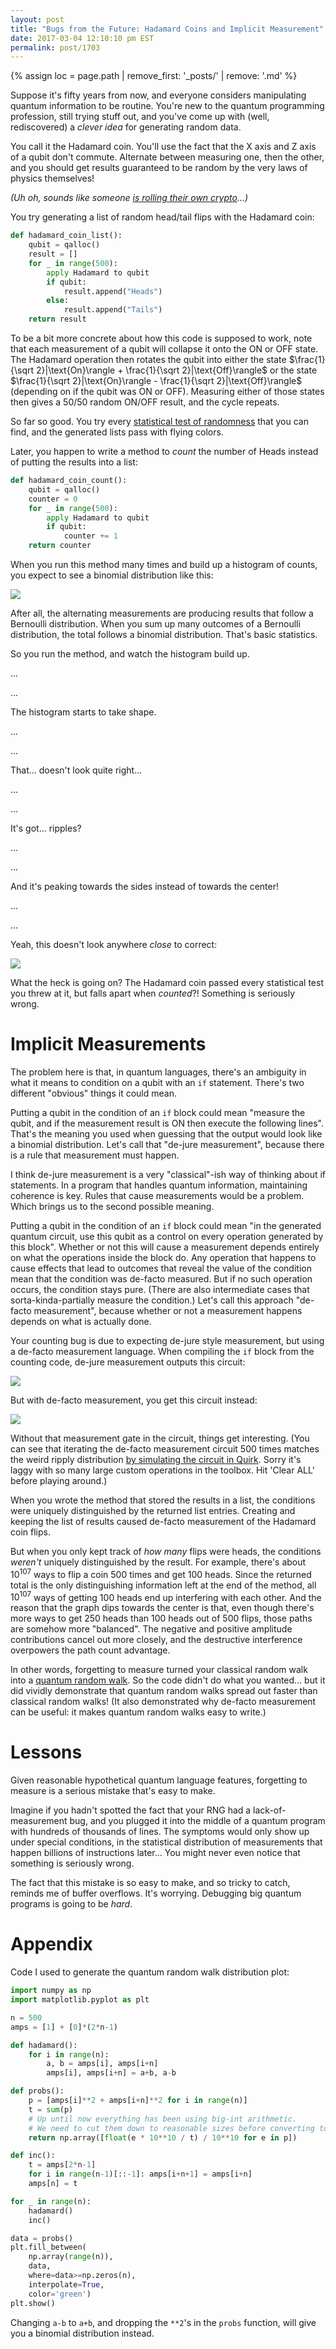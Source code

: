 ```yaml
---
layout: post
title: "Bugs from the Future: Hadamard Coins and Implicit Measurement"
date: 2017-03-04 12:10:10 pm EST
permalink: post/1703
---
```


{% assign loc = page.path | remove_first: '_posts/' | remove: '.md' %}

Suppose it's fifty years from now, and everyone considers manipulating quantum information to be routine.
You're new to the quantum programming profession, still trying stuff out, and you've come up with (well, rediscovered) a *clever idea* for generating random data.

You call it the Hadamard coin.
You'll use the fact that the X axis and Z axis of a qubit don't commute.
Alternate between measuring one, then the other, and you should get results guaranteed to be random by the very laws of physics themselves!

*(Uh oh, sounds like someone [is rolling their own crypto](http://security.stackexchange.com/a/18198/10676)...)*

You try generating a list of random head/tail flips with the Hadamard coin:

```python
def hadamard_coin_list():
    qubit = qalloc()
    result = []
    for _ in range(500):
        apply Hadamard to qubit
        if qubit:
            result.append("Heads")
        else:
            result.append("Tails")
    return result
```

To be a bit more concrete about how this code is supposed to work, note that each measurement of a qubit will collapse it onto the ON or OFF state.
The Hadamard operation then rotates the qubit into either the state $\frac{1}{\sqrt 2}|\text{On}\rangle + \frac{1}{\sqrt 2}|\text{Off}\rangle$ or the state $\frac{1}{\sqrt 2}|\text{On}\rangle - \frac{1}{\sqrt 2}|\text{Off}\rangle$ (depending on if the qubit was ON or OFF).
Measuring either of those states then gives a 50/50 random ON/OFF result, and the cycle repeats.

So far so good.
You try every [statistical test of randomness](https://en.wikipedia.org/wiki/Randomness_tests) that you can find, and the generated lists pass with flying colors.

Later, you happen to write a method to *count* the number of Heads instead of putting the results into a list:

```python
def hadamard_coin_count():
    qubit = qalloc()
    counter = 0
    for _ in range(500):
        apply Hadamard to qubit
        if qubit:
            counter += 1
    return counter
```

When you run this method many times and build up a histogram of counts, you expect to see a binomial distribution like this:

<img style="max-width:100%;" src="/assets/{{ loc }}/expected-distribution.png"/>

After all, the alternating measurements are producing results that follow a Bernoulli distribution.
When you sum up many outcomes of a Bernoulli distribution, the total follows a binomial distribution.
That's basic statistics.

So you run the method, and watch the histogram build up.

...

...

The histogram starts to take shape.

...

...

That... doesn't look quite right...

...

...

It's got... ripples?

...

...

And it's peaking towards the sides instead of towards the center!

...

...

Yeah, this doesn't look anywhere *close* to correct:

<img style="max-width:100%;" src="/assets/{{ loc }}/actual-distribution.png"/>

What the heck is going on?
The Hadamard coin passed every statistical test you threw at it, but falls apart when *counted*?!
Something is seriously wrong.

# Implicit Measurements

The problem here is that, in quantum languages, there's an ambiguity in what it means to condition on a qubit with an `if` statement.
There's two different "obvious" things it could mean.

Putting a qubit in the condition of an `if` block could mean "measure the qubit, and if the measurement result is ON then execute the following lines".
That's the meaning you used when guessing that the output would look like a binomial distribution.
Let's call that "de-jure measurement", because there is a rule that measurement must happen.

I think de-jure measurement is a very "classical"-ish way of thinking about if statements.
In a program that handles quantum information, maintaining coherence is key.
Rules that cause measurements would be a problem.
Which brings us to the second possible meaning.

Putting a qubit in the condition of an `if` block could mean "in the generated quantum circuit, use this qubit as a control on every operation generated by this block".
Whether or not this will cause a measurement depends entirely on what the operations inside the block do.
Any operation that happens to cause effects that lead to outcomes that reveal the value of the condition mean that the condition was de-facto measured.
But if no such operation occurs, the condition stays pure.
(There are also intermediate cases that sorta-kinda-partially measure the condition.)
Let's call this approach "de-facto measurement", because whether or not a measurement happens depends on what is actually done.

Your counting bug is due to expecting de-jure style measurement, but using a de-facto measurement language.
When compiling the `if` block from the counting code, de-jure measurement outputs this circuit:

<img style="max-width:100%;" src="/assets/{{ loc }}/hadamard-measure-increment.png"/>

But with de-facto measurement, you get this circuit instead:

<img style="max-width:100%;" src="/assets/{{ loc }}/hadamard-increment.png"/>

Without that measurement gate in the circuit, things get interesting.
(You can see that iterating the de-facto measurement circuit 500 times matches the weird ripply distribution [by simulating the circuit in Quirk](http://algorithmicassertions.com/quirk#circuit=%7B%22cols%22%3A%5B%5B%22H%22%5D%2C%5B%22%E2%80%A2%22%2C%22inc9%22%5D%2C%5B%22~s0ae%22%5D%2C%5B1%2C%22Chance9%22%5D%5D%2C%22gates%22%3A%5B%7B%22id%22%3A%22~m9ah%22%2C%22name%22%3A%22x2%22%2C%22circuit%22%3A%7B%22cols%22%3A%5B%5B%22H%22%5D%2C%5B%22%E2%80%A2%22%2C%22inc9%22%5D%2C%5B%22H%22%5D%2C%5B%22%E2%80%A2%22%2C%22inc9%22%5D%5D%7D%7D%2C%7B%22id%22%3A%22~34ha%22%2C%22name%22%3A%22x8%22%2C%22circuit%22%3A%7B%22cols%22%3A%5B%5B%22~m9ah%22%5D%2C%5B%22~m9ah%22%5D%2C%5B%22~m9ah%22%5D%2C%5B%22~m9ah%22%5D%5D%7D%7D%2C%7B%22id%22%3A%22~gii%22%2C%22name%22%3A%22x32%22%2C%22circuit%22%3A%7B%22cols%22%3A%5B%5B%22~34ha%22%5D%2C%5B%22~34ha%22%5D%2C%5B%22~34ha%22%5D%2C%5B%22~34ha%22%5D%5D%7D%7D%2C%7B%22id%22%3A%22~p9lg%22%2C%22name%22%3A%22x128%22%2C%22circuit%22%3A%7B%22cols%22%3A%5B%5B%22~gii%22%5D%2C%5B%22~gii%22%5D%2C%5B%22~gii%22%5D%2C%5B%22~gii%22%5D%5D%7D%7D%2C%7B%22id%22%3A%22~hblb%22%2C%22name%22%3A%22x256%22%2C%22circuit%22%3A%7B%22cols%22%3A%5B%5B%22~p9lg%22%5D%2C%5B%22~p9lg%22%5D%5D%7D%7D%2C%7B%22id%22%3A%22~7m3k%22%2C%22name%22%3A%22x64%22%2C%22circuit%22%3A%7B%22cols%22%3A%5B%5B%22~gii%22%5D%2C%5B%22~gii%22%5D%5D%7D%7D%2C%7B%22id%22%3A%22~s0ae%22%2C%22name%22%3A%22x499%22%2C%22circuit%22%3A%7B%22cols%22%3A%5B%5B%22H%22%5D%2C%5B%22%E2%80%A2%22%2C%22inc9%22%5D%2C%5B%22~m9ah%22%5D%2C%5B%22~34ha%22%5D%2C%5B%22~34ha%22%5D%2C%5B%22~gii%22%5D%2C%5B%22~7m3k%22%5D%2C%5B%22~p9lg%22%5D%2C%5B%22~hblb%22%5D%5D%7D%7D%5D%7D). Sorry it's laggy with so many large custom operations in the toolbox. Hit 'Clear ALL' before playing around.)

When you wrote the method that stored the results in a list, the conditions were uniquely distinguished by the returned list entries.
Creating and keeping the list of results caused de-facto measurement of the Hadamard coin flips.

But when you only kept track of *how many* flips were heads, the conditions *weren't* uniquely distinguished by the result.
For example, there's about $10^{107}$ ways to flip a coin 500 times and get 100 heads.
Since the returned total is the only distinguishing information left at the end of the method, all $10^{107}$ ways of getting 100 heads end up interfering with each other.
And the reason that the graph dips towards the center is that, even though there's more ways to get 250 heads than 100 heads out of 500 flips, those paths are somehow more "balanced".
The negative and positive amplitude contributions cancel out more closely, and the destructive interference overpowers the path count advantage.

In other words, forgetting to measure turned your classical random walk into a [quantum random walk](https://en.wikipedia.org/wiki/Quantum_walk).
So the code didn't do what you wanted... but it did vividly demonstrate that quantum random walks spread out faster than classical random walks!
(It also demonstrated why de-facto measurement can be useful: it makes quantum random walks easy to write.)

# Lessons

Given reasonable hypothetical quantum language features, forgetting to measure is a serious mistake that's easy to make.

Imagine if you hadn't spotted the fact that your RNG had a lack-of-measurement bug, and you plugged it into the middle of a quantum program with hundreds of thousands of lines.
The symptoms would only show up under special conditions, in the statistical distribution of measurements that happen billions of instructions later...
You might never even notice that something is seriously wrong.

The fact that this mistake is so easy to make, and so tricky to catch, reminds me of buffer overflows.
It's worrying.
Debugging big quantum programs is going to be *hard*.

# Appendix

Code I used to generate the quantum random walk distribution plot:

<style scoped>
  .highlight {
    max-height: 300px;
    overflow-y: auto;
  }
</style>

```python
import numpy as np
import matplotlib.pyplot as plt

n = 500
amps = [1] + [0]*(2*n-1)

def hadamard():
    for i in range(n):
        a, b = amps[i], amps[i+n]
        amps[i], amps[i+n] = a+b, a-b

def probs():
    p = [amps[i]**2 + amps[i+n]**2 for i in range(n)]
    t = sum(p)
    # Up until now everything has been using big-int arithmetic.
    # We need to cut them down to reasonable sizes before converting to floats.
    return np.array([float(e * 10**10 / t) / 10**10 for e in p])

def inc():
    t = amps[2*n-1]
    for i in range(n-1)[::-1]: amps[i+n+1] = amps[i+n]
    amps[n] = t

for _ in range(n):
    hadamard()
    inc()

data = probs()
plt.fill_between(
    np.array(range(n)),
	data,
    where=data>=np.zeros(n),
	interpolate=True,
	color='green')
plt.show()
```

Changing `a-b` to `a+b`, and dropping the `**2`'s in the `probs` function, will give you a binomial distribution instead.